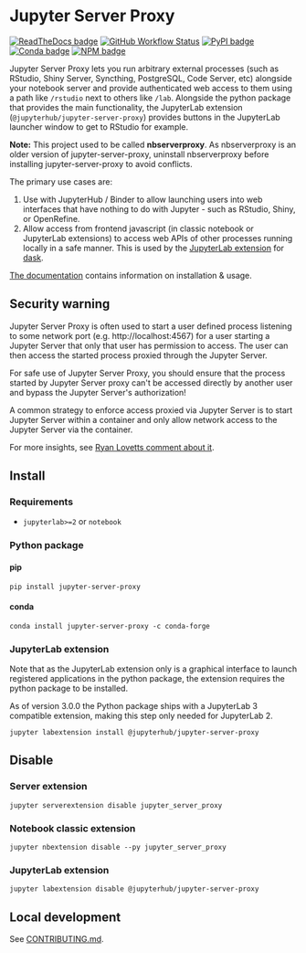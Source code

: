 # Jupyter Server Proxy

[![ReadTheDocs badge](https://img.shields.io/readthedocs/jupyter-server-proxy?logo=read-the-docs)](https://jupyter-server-proxy.readthedocs.io/)
[![GitHub Workflow Status](https://img.shields.io/github/workflow/status/jupyterhub/jupyter-server-proxy/Test?logo=github)](https://github.com/jupyterhub/jupyter-server-proxy/actions)
[![PyPI badge](https://img.shields.io/pypi/v/jupyter-server-proxy.svg?logo=pypi)](https://pypi.python.org/pypi/jupyter-server-proxy)
[![Conda badge](https://img.shields.io/conda/vn/conda-forge/jupyter-server-proxy?logo=conda-forge)](https://anaconda.org/conda-forge/jupyter-server-proxy)
[![NPM badge](https://img.shields.io/npm/v/@jupyterhub/jupyter-server-proxy.svg?logo=npm)](https://www.npmjs.com/package/@jupyterhub/jupyter-server-proxy)

Jupyter Server Proxy lets you run arbitrary external processes (such as
RStudio, Shiny Server, Syncthing, PostgreSQL, Code Server, etc)
alongside your notebook server and provide authenticated web access to
them using a path like `/rstudio` next to others like `/lab`. Alongside
the python package that provides the main functionality, the JupyterLab
extension (`@jupyterhub/jupyter-server-proxy`) provides buttons in the
JupyterLab launcher window to get to RStudio for example.

**Note:** This project used to be called **nbserverproxy**. As
nbserverproxy is an older version of jupyter-server-proxy, uninstall
nbserverproxy before installing jupyter-server-proxy to avoid conflicts.

The primary use cases are:

1.  Use with JupyterHub / Binder to allow launching users into web
    interfaces that have nothing to do with Jupyter - such as RStudio,
    Shiny, or OpenRefine.
2.  Allow access from frontend javascript (in classic notebook or
    JupyterLab extensions) to access web APIs of other processes running
    locally in a safe manner. This is used by the [JupyterLab
    extension](https://github.com/dask/dask-labextension) for
    [dask](https://www.dask.org/).

[The documentation](https://jupyter-server-proxy.readthedocs.io/)
contains information on installation & usage.

## Security warning

Jupyter Server Proxy is often used to start a user defined process listening to
some network port (e.g. http://localhost:4567) for a user starting a Jupyter Server
that only that user has permission to access. The user can then access the
started process proxied through the Jupyter Server.

For safe use of Jupyter Server Proxy, you should ensure that the process started
by Jupyter Server proxy can't be accessed directly by another user and bypass
the Jupyter Server's authorization!

A common strategy to enforce access proxied via Jupyter Server is to start
Jupyter Server within a container and only allow network access to the Jupyter
Server via the container.

For more insights, see [Ryan Lovetts comment about
it](https://github.com/jupyterhub/jupyter-server-proxy/pull/359#issuecomment-1350118197).

## Install

### Requirements

* `jupyterlab>=2` or `notebook`

### Python package

#### pip

```
pip install jupyter-server-proxy
```

#### conda

```
conda install jupyter-server-proxy -c conda-forge
```

### JupyterLab extension

Note that as the JupyterLab extension only is a graphical interface to
launch registered applications in the python package, the extension
requires the python package to be installed.

As of version 3.0.0 the Python package ships with a JupyterLab 3 compatible
extension, making this step only needed for JupyterLab 2.

```
jupyter labextension install @jupyterhub/jupyter-server-proxy
```

## Disable

### Server extension

``` 
jupyter serverextension disable jupyter_server_proxy
```

### Notebook classic extension

```
jupyter nbextension disable --py jupyter_server_proxy
```

### JupyterLab extension

```
jupyter labextension disable @jupyterhub/jupyter-server-proxy
```

## Local development

See [CONTRIBUTING.md](CONTRIBUTING.md).
